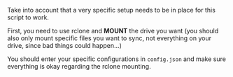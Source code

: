 
Take into account that a very specific setup needs to be in place for this script to work.

First, you need to use rclone and **MOUNT** the drive you want (you should also only mount specific files you want to sync, not everything on your drive, since bad things could happen...)

You should enter your specific configurations in `config.json` and make sure everything is okay regarding the rclone mounting.